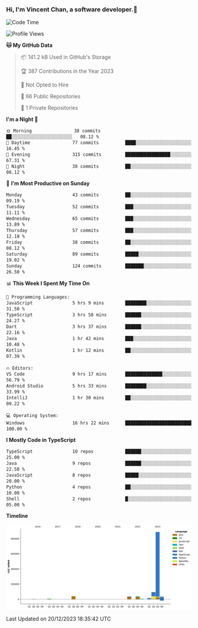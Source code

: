 ### Hi, I'm Vincent Chan, a software developer.👋

<!--
**hkvincent/hkvincent** is a ✨ _special_ ✨ repository because its `README.md` (this file) appears on your GitHub profile.

Here are some ideas to get you started:

- 🔭 I’m currently working on ...
- 🌱 I’m currently learning ...
- 👯 I’m looking to collaborate on ...
- 🤔 I’m looking for help with ...
- 💬 Ask me about ...
- 📫 How to reach me: ...
- 😄 Pronouns: ...
- ⚡ Fun fact: ...
-->
<!--START_SECTION:waka-->
![Code Time](http://img.shields.io/badge/Code%20Time-687%20hrs%2018%20mins-blue)

![Profile Views](http://img.shields.io/badge/Profile%20Views-0-blue)

**🐱 My GitHub Data** 

> 📦 141.2 kB Used in GitHub's Storage 
 > 
> 🏆 387 Contributions in the Year 2023
 > 
> 🚫 Not Opted to Hire
 > 
> 📜 66 Public Repositories 
 > 
> 🔑 1 Private Repositories 
 > 
**I'm a Night 🦉** 

```text
🌞 Morning                38 commits          ██░░░░░░░░░░░░░░░░░░░░░░░   08.12 % 
🌆 Daytime                77 commits          ████░░░░░░░░░░░░░░░░░░░░░   16.45 % 
🌃 Evening                315 commits         █████████████████░░░░░░░░   67.31 % 
🌙 Night                  38 commits          ██░░░░░░░░░░░░░░░░░░░░░░░   08.12 % 
```
📅 **I'm Most Productive on Sunday** 

```text
Monday                   43 commits          ██░░░░░░░░░░░░░░░░░░░░░░░   09.19 % 
Tuesday                  52 commits          ███░░░░░░░░░░░░░░░░░░░░░░   11.11 % 
Wednesday                65 commits          ███░░░░░░░░░░░░░░░░░░░░░░   13.89 % 
Thursday                 57 commits          ███░░░░░░░░░░░░░░░░░░░░░░   12.18 % 
Friday                   38 commits          ██░░░░░░░░░░░░░░░░░░░░░░░   08.12 % 
Saturday                 89 commits          █████░░░░░░░░░░░░░░░░░░░░   19.02 % 
Sunday                   124 commits         ███████░░░░░░░░░░░░░░░░░░   26.50 % 
```


📊 **This Week I Spent My Time On** 

```text
💬 Programming Languages: 
JavaScript               5 hrs 9 mins        ████████░░░░░░░░░░░░░░░░░   31.50 % 
TypeScript               3 hrs 58 mins       ██████░░░░░░░░░░░░░░░░░░░   24.27 % 
Dart                     3 hrs 37 mins       ██████░░░░░░░░░░░░░░░░░░░   22.16 % 
Java                     1 hr 42 mins        ███░░░░░░░░░░░░░░░░░░░░░░   10.48 % 
Kotlin                   1 hr 12 mins        ██░░░░░░░░░░░░░░░░░░░░░░░   07.39 % 

🔥 Editors: 
VS Code                  9 hrs 17 mins       ██████████████░░░░░░░░░░░   56.79 % 
Android Studio           5 hrs 33 mins       ████████░░░░░░░░░░░░░░░░░   33.99 % 
IntelliJ                 1 hr 30 mins        ██░░░░░░░░░░░░░░░░░░░░░░░   09.22 % 

💻 Operating System: 
Windows                  16 hrs 22 mins      █████████████████████████   100.00 % 
```

**I Mostly Code in TypeScript** 

```text
TypeScript               10 repos            ██████░░░░░░░░░░░░░░░░░░░   25.00 % 
Java                     9 repos             ██████░░░░░░░░░░░░░░░░░░░   22.50 % 
JavaScript               8 repos             █████░░░░░░░░░░░░░░░░░░░░   20.00 % 
Python                   4 repos             ██░░░░░░░░░░░░░░░░░░░░░░░   10.00 % 
Shell                    2 repos             █░░░░░░░░░░░░░░░░░░░░░░░░   05.00 % 
```



**Timeline**

![Lines of Code chart](https://raw.githubusercontent.com/hkvincent/hkvincent/main/assets/bar_graph.png)


 Last Updated on 20/12/2023 18:35:42 UTC
<!--END_SECTION:waka-->
